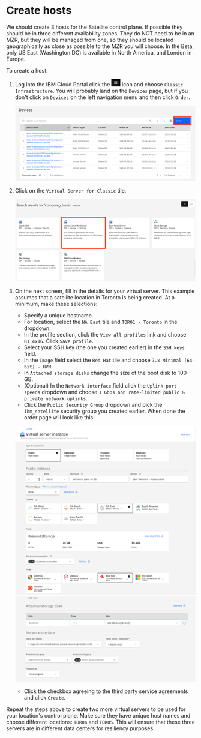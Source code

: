 # Create hosts

We should create 3 hosts for the Satellite control plane.  If possible they should be in three different availability zones.  They do NOT need to be in an MZR, but they will be managed from one, so they should be located geographically as close as possible to the MZR you will choose.  In the Beta, only US East (Washington DC) is available in North America, and London in Europe.



To create a host:

1. Log into the IBM Cloud Portal click the ![](../../images/hamburger.png) icon and choose `Classic Infrastructure`.  You will probably land on the `Devices` page, but if you don't click on `Devices` on the left navigation menu and then click `Order`.

    ![](images/devices-list-order.png)

1. Click on the `Virtual Server for Classic` tile.

    ![](images/search-results-compute-classic.png)

1.  On the next screen, fill in the details for your virtual server.  This example assumes that a satellite location in Toronto is being created.  At a minimum, make these selections:

    - Specify a unique hostname.  
    - For location, select the `NA East` tile and `TOR01 - Toronto` in the dropdown.
    - In the profile section, click the `View all profiles` link and choose `B1.4x16`.  Click `Save profile`.
    - Select your SSH key (the one you created earlier) in the `SSH keys` field.  
    - In the `Image` field select the `Red Hat` tile and choose `7.x Minimal (64-bit) - HVM`.
    - In `Attached storage disks` change the size of the boot disk to 100 GB.
    - (Optional) In the `Network interface` field click the `Uplink port speeds` dropdown and choose `1 Gbps non rate-limited public & private network uplinks`.
    - Click the `Public Security Group` dropdown and pick the `ibm_satellite` security group you created earlier.  When done the order page will look like this:

    ![](images/classic-vsi-order-page-1.png)
    ![](images/classic-vsi-order-page-2.png)

    - Click the checkbox agreeing to the third party service agreements and click `Create`.

  Repeat the steps above to create two more virtual servers to be used for your location's control plane.  Make sure they have unique host names and choose different locations:  `TOR04` and `TOR05`.  This will ensure that these three servers are in different data centers for resiliency purposes.
